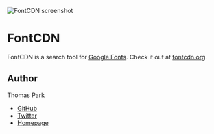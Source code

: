 
![FontCDN screenshot](https://cloud.githubusercontent.com/assets/900407/9017881/beaa33fc-37a7-11e5-978f-96520b10bce8.png)

FontCDN
=======

FontCDN is a search tool for [Google Fonts](https://www.google.com/fonts). Check it out at [fontcdn.org](http://fontcdn.org).

## Author

Thomas Park

* [GitHub](http://github.com/thomaspark)
* [Twitter](http://twitter.com/thomashpark)
* [Homepage](http://thomaspark.co)
